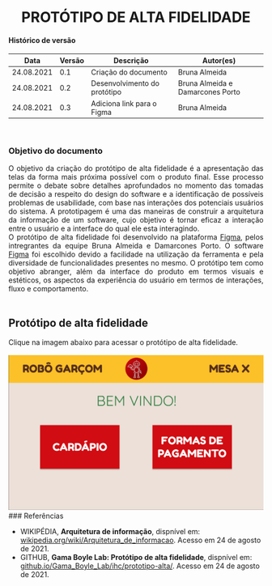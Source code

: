 # <center> PROTÓTIPO DE ALTA FIDELIDADE

#### Histórico de versão<br>

|    Data    | Versão | Descrição | Autor(es)|
| ---------- | ------ | --------- | -------- |
| 24.08.2021 |   0.1  |Criação do documento|Bruna Almeida|
| 24.08.2021 |0.2|Desenvolvimento do protótipo|Bruna Almeida e Damarcones Porto|
| 24.08.2021 |0.3|Adiciona link para o Figma|Bruna Almeida|
<br>

### Objetivo do documento

<div align="justify">
O objetivo da criação do protótipo de alta fidelidade é a apresentação das telas da forma mais próxima possível com o produto final. Esse processo permite o debate sobre detalhes aprofundados no momento das tomadas de decisão a respeito do design do software e a identificação de possíveis problemas de usabilidade, com base nas interações dos potenciais usuários do sistema. A prototipagem é uma das maneiras de construir a arquitetura da informação de um software, cujo objetivo é tornar eficaz a interação entre o usuário e a interface do qual ele esta interagindo. 
<br>
O protótipo de alta fidelidade foi desenvolvido na plataforma <a href="https://www.figma.com/">Figma</a>, pelos intregrantes da equipe Bruna Almeida e Damarcones Porto. O software <a href="https://www.figma.com/">Figma</a> foi escolhido devido a facilidade na utilização da ferramenta e pela diversidade de funcionalidades presentes no mesmo. O protótipo tem como objetivo abranger, além da interface do produto em termos visuais e estéticos, os aspectos da experiência do usuário em termos de interações, fluxo e comportamento. 
<br><br></div>

## Protótipo de alta fidelidade

<div align="justify">Clique na imagem abaixo para acessar o protótipo de alta fidelidade.<br><br></div>

<!-- [![](../imagens/prototipo-alta.png)=400x](https://www.figma.com/proto/Jvr7amlb2WSsB8yJstr53r/PI2-Prot%C3%B3tipo_alta_fidelidade?node-id=12%3A3&scaling=min-zoom&page-id=0%3A1&starting-point-node-id=12%3A3) -->

<a href="https://www.figma.com/proto/Jvr7amlb2WSsB8yJstr53r/PI2-Prot%C3%B3tipo_alta_fidelidade?node-id=12%3A3&scaling=min-zoom&page-id=0%3A1&starting-point-node-id=12%3A3">
  <img src="../../imagens/prototipo-alta.png" width="820"/>
</a> 
### Referências

- WIKIPÉDIA, <b>Arquitetura de informação</b>, dispnível em: <a href="https://pt.wikipedia.org/wiki/Arquitetura_de_informa%C3%A7%C3%A3o#Objetivo_da_Arquitetura_da_Informa%C3%A7%C3%A3o">wikipedia.org/wiki/Arquitetura_de_informacao</a>. Acesso em 24 de agosto de 2021.
- GITHUB, <b>Gama Boyle Lab: Protótipo de alta fidelidade</b>, dispnível em: <a href="https://damarcones.github.io/Gama_Boyle_Lab/ihc/prototipo-alta/">github.io/Gama_Boyle_Lab/ihc/prototipo-alta/</a>. Acesso em 24 de agosto de 2021.
